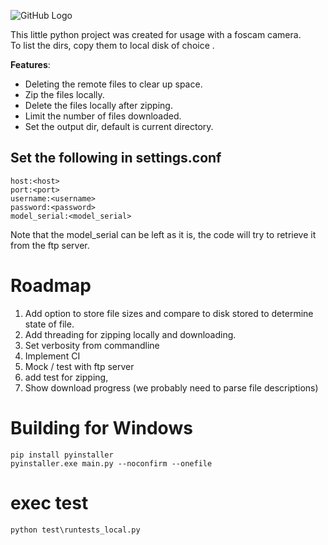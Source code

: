 ![GitHub Logo](https://travis-ci.org/dutchbot/FoscamBackupper.svg?branch=development)

This little python project was created for usage with a foscam camera.  
To list the dirs, copy them to local disk of choice .

**Features**:

* Deleting the remote files to clear up space.
* Zip the files locally.
* Delete the files locally after zipping.
* Limit the number of files downloaded.
* Set the output dir, default is current directory.

## Set the following in settings.conf

```
host:<host>  
port:<port> 
username:<username>  
password:<password> 
model_serial:<model_serial>
```
Note that the model_serial can be left as it is, the code will try to retrieve it from the ftp server.

# Roadmap
1. Add option to store file sizes and compare to disk stored to determine state of file.
2. Add threading for zipping locally and downloading.
3. Set verbosity from commandline 
4. Implement CI
5. Mock / test with ftp server
6. add test for zipping,
7. Show download progress (we probably need to parse file descriptions)

# Building for Windows
```
pip install pyinstaller
pyinstaller.exe main.py --noconfirm --onefile
```

# exec test

`python test\runtests_local.py`
